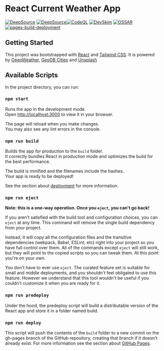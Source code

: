 # React Current Weather App

[![DeepSource](https://deepsource.io/gh/milliorn/Current-Weather.svg/?label=active+issues&show_trend=true&token=RAp_SAPLKibndtEtNkOJyhDt)](https://deepsource.io/gh/milliorn/Current-Weather/?ref=repository-badge)
[![DeepSource](https://deepsource.io/gh/milliorn/Current-Weather.svg/?label=resolved+issues&show_trend=true&token=RAp_SAPLKibndtEtNkOJyhDt)](https://deepsource.io/gh/milliorn/Current-Weather/?ref=repository-badge)[![CodeQL](https://github.com/milliorn/Current-Weather/actions/workflows/codeql.yml/badge.svg)](https://github.com/milliorn/Current-Weather/actions/workflows/codeql.yml)
[![DevSkim](https://github.com/milliorn/Current-Weather/actions/workflows/devskim.yml/badge.svg)](https://github.com/milliorn/Current-Weather/actions/workflows/devskim.yml)
[![OSSAR](https://github.com/milliorn/Current-Weather/actions/workflows/ossar.yml/badge.svg)](https://github.com/milliorn/Current-Weather/actions/workflows/ossar.yml)
[![pages-build-deployment](https://github.com/milliorn/Current-Weather/actions/workflows/pages/pages-build-deployment/badge.svg)](https://github.com/milliorn/Current-Weather/actions/workflows/pages/pages-build-deployment)

## Getting Started

This project was bootstrapped with [React](https://github.com/facebook/create-react-app) and [Tailwind CSS](https://tailwindcss.com/docs/guides/create-react-app). It is powered by [OpenWeather](https://openweathermap.org/), [GeoDB Cities](https://rapidapi.com/wirefreethought/api/geodb-cities/) and [Unsplash](https://unsplash.com/)

## Available Scripts

In the project directory, you can run:

### `npm start`

Runs the app in the development mode.\
Open [http://localhost:3000](http://localhost:3000) to view it in your browser.

The page will reload when you make changes.\
You may also see any lint errors in the console.

### `npm run build`

Builds the app for production to the `build` folder.\
It correctly bundles React in production mode and optimizes the build for the best performance.

The build is minified and the filenames include the hashes.\
Your app is ready to be deployed!

See the section about [deployment](https://facebook.github.io/create-react-app/docs/deployment) for more information.

### `npm run eject`

**Note: this is a one-way operation. Once you `eject`, you can't go back!**

If you aren't satisfied with the build tool and configuration choices, you can `eject` at any time. This command will remove the single build dependency from your project.

Instead, it will copy all the configuration files and the transitive dependencies (webpack, Babel, ESLint, etc) right into your project so you have full control over them. All of the commands except `eject` will still work, but they will point to the copied scripts so you can tweak them. At this point you're on your own.

You don't have to ever use `eject`. The curated feature set is suitable for small and middle deployments, and you shouldn't feel obligated to use this feature. However we understand that this tool wouldn't be useful if you couldn't customize it when you are ready for it.

### `npm run predeploy`

Under the hood, the predeploy script will build a distributable version of the React app and store it in a folder named build.

### `npm run deploy`

This script will push the contents of the `build` folder to a new commit on the gh-pages branch of the GitHub repository, creating that branch if it doesn't already exist. For more information see the section about [GitHub Pages](https://create-react-app.dev/docs/deployment/#github-pages).
